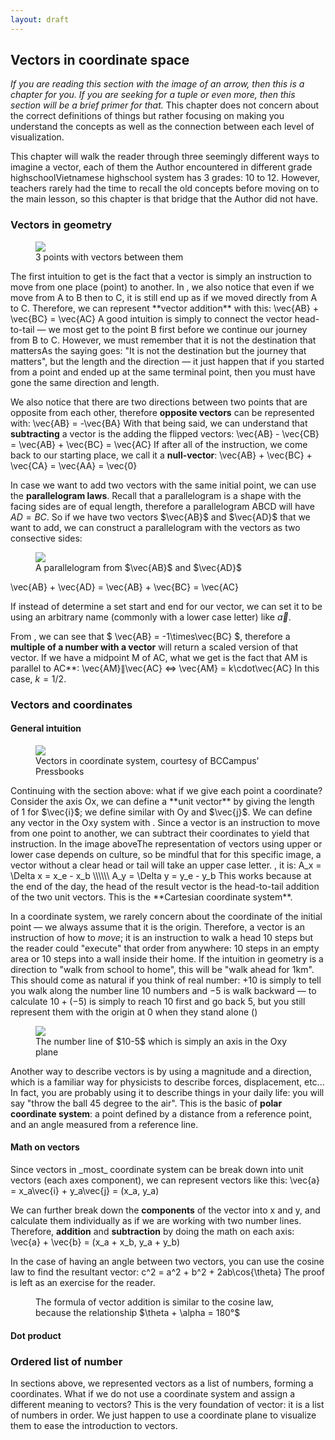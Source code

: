 ```yaml
---
layout: draft
---
```

## Vectors in coordinate space
_If you are reading this section with the image of an arrow, then this is a chapter for you. If you are seeking for a tuple or even more, then this section will be a brief primer for that._ This chapter does not concern about the correct definitions of things but rather focusing on making you understand the concepts as well as the connection between each level of visualization.

This chapter will walk the reader through three seemingly different ways to imagine a vector, each of them the Author encountered in different grade highschool<note>Vietnamese highschool system has 3 grades: 10 to 12</note>. However, teachers rarely had the time to recall the old concepts before moving on to the main lesson, so this chapter is that bridge that the Author did not have.

### Vectors in geometry
<figure>
    <img src="{{ site.url }}/figures/m/1.jpeg">
    <figcaption>3 points with vectors between them</figcaption>
</figure>
The first intuition to get is the fact that a vector is simply an instruction to move from one place (point) to another. In <a href="#fig-m1"></a>, we also notice that even if we move from A to B then to C, it is still end up as if we moved directly from A to C. Therefore, we can represent **vector addition** with this:
<eq> \vec{AB} + \vec{BC} = \vec{AC} </eq>
A good intuition is simply to connect the vector head-to-tail — we most get to the point B first before we continue our journey from B to C. However, we must remember that it is not the destination that matters<note>As the saying goes: "It is not the destination but the journey that matters"</note>, but the length and the direction — it just happen that if you started from a point and ended up at the same terminal point, then you must have gone the same direction and length.

We also notice that there are two directions between two points that are opposite from each other, therefore **opposite vectors** can be represented with:
<eq id="eq-m3"> \vec{AB} = -\vec{BA} </eq>
With that being said, we can understand that **subtracting** a vector is the adding the flipped vectors:
<eq>
    \vec{AB} - \vec{CB}
    = \vec{AB} + \vec{BC}
    = \vec{AC}
</eq>
If after all of the instruction, we come back to our starting place, we call it a **null-vector**:
<eq>
    \vec{AB} + \vec{BC} + \vec{CA}
    = \vec{AA}
    = \vec{0}
</eq>


In case we want to add two vectors with the same initial point, we can use the **parallelogram laws**. Recall that a parallelogram is a shape with the facing sides are of equal length, therefore a parallelogram ABCD will have $AD = BC$. So if we have two vectors $\vec{AB}$ and $\vec{AD}$ that we want to add, we can construct a parallelogram with the vectors as two consective sides:
<figure>
    <img src="{{ site.url }}/figures/m/4.png">
    <figcaption>A parallelogram from $\vec{AB}$ and $\vec{AD}$</figcaption>
</figure>
<eq>
    \vec{AB} + \vec{AD}
    = \vec{AB} + \vec{BC}
    = \vec{AC}
</eq>

If instead of determine a set start and end for our vector, we can set it to be using an arbitrary name (commonly with a lower case letter) like $\vec{a}$.

From <a href="#eq-m3"></a>, we can see that $ \vec{AB} = -1\times\vec{BC} $, therefore a **multiple of a number with a vector** will return a scaled version of that vector. If we have a midpoint M of AC, what we get is the fact that AM is parallel to AC**:
<eq> \vec{AM}&par;\vec{AC} &hArr; \vec{AM} = k\cdot\vec{AC}</eq>
In this case, $k=1/2$.


### Vectors and coordinates
<h4>General intuition</h4>
<figure>
    <img src="{{ site.url }}/figures/m/2.jpg">
    <figcaption>Vectors in coordinate system, courtesy of BCCampus' Pressbooks</figcaption>
</figure>
Continuing with the section above: what if we give each point a coordinate? Consider the axis Ox, we can define a **unit vector** by giving the length of 1 for $\vec{i}$; we define similar with Oy and $\vec{j}$. We can define any vector in the Oxy system with <a href="#fig-m2"></a>. Since a vector is an instruction to move from one point to another, we can subtract their coordinates to yield that instruction. In the image above<note>The representation of vectors using upper or lower case depends on culture, so be mindful that for this specific image, a vector without a clear head or tail will take an upper case letter. </note>, it is:
<eq>
    A_x = \Delta x = x_e - x_b \\\\\\
    A_y = \Delta y = y_e - y_b
</eq>
This works because at the end of the day, the head of the result vector is the head-to-tail addition of the two unit vectors. This is the **Cartesian coordinate system**.

In a coordinate system, we rarely concern about the coordinate of the initial point — we always assume that it is the origin. Therefore, a vector is an instruction of how to _move_; it is an instruction to walk a head 10 steps but the reader could "execute" that order from anywhere: 10 steps in an empty area or 10 steps into a wall inside their home. If the intuition in geometry is a direction to "walk from school to home", this will be "walk ahead for 1km". This should come as natural if you think of real number: $+10$ is simply to tell you walk along the number line 10 numbers and $-5$ is walk backward — to calculate $10+(-5)$ is simply to reach 10 first and go back 5, but you still represent them with the origin at 0 when they stand alone (<a href="#fig-m3"></a>)
<figure>
    <img src="{{ site.url }}/figures/m/3.png">
    <figcaption>The number line of $10-5$ which is simply an axis in the Oxy plane</figcaption>
</figure>

Another way to describe vectors is by using a magnitude and a direction, which is a familiar way for physicists to describe forces, displacement, etc... In fact, you are probably using it to describe things in your daily life: you will say "throw the ball 45 degree to the air". This is the basic of **polar coordinate system**: a point defined by a distance from a reference point, and an angle measured from a reference line.

<h4>Math on vectors</h4>
Since vectors in _most_ coordinate system can be break down into unit vectors (each axes component), we can represent vectors like this:
<eq>
    \vec{a}
    = x_a\vec{i} + y_a\vec{j}
    = (x_a, y_a)
</eq>

We can further break down the **components** of the vector into x and y, and calculate them individually as if we are working with two number lines. Therefore, **addition** and **subtraction** by doing the math on each axis:
<eq>
    \vec{a} + \vec{b}
    = (x_a + x_b, y_a + y_b)
</eq>

In the case of having an angle between two vectors, you can use the cosine law to find the resultant vector:
<eq>
    c^2 = a^2 + b^2 + 2ab\cos{\theta}
</eq>The proof is left as an exercise for the reader.
<figure>
    <img src="{{ site.url }}/figures/m/5.png" alt="">
    <figcaption>The formula of vector addition is similar to the cosine law, because the relationship $\theta + \alpha = 180&deg;$</figcaption>
</figure>

<h4>Dot product</h4>

### Ordered list of number
In sections above, we represented vectors as a list of numbers, forming a coordinates. What if we do not use a coordinate system and assign a different meaning to vectors? This is the very foundation of vector: it is a list of numbers in order. We just happen to use a coordinate plane to visualize them to ease the introduction to vectors.